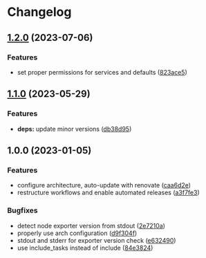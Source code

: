 # Changelog

## [1.2.0](https://github.com/rolehippie/exporters/compare/v1.1.0...v1.2.0) (2023-07-06)


### Features

* set proper permissions for services and defaults ([823ace5](https://github.com/rolehippie/exporters/commit/823ace504ced36d753c575920b88a19000878a6c))

## [1.1.0](https://github.com/rolehippie/exporters/compare/v1.0.0...v1.1.0) (2023-05-29)


### Features

* **deps:** update minor versions ([db38d95](https://github.com/rolehippie/exporters/commit/db38d95189137289799f343832a1e4ab2c5c5bf2))

## 1.0.0 (2023-01-05)


### Features

* configure architecture, auto-update with renovate ([caa6d2e](https://github.com/rolehippie/exporters/commit/caa6d2ed77d4754eb0d7c4d63287f3da779c035a))
* restructure workflows and enable automated releases ([a3f7fe3](https://github.com/rolehippie/exporters/commit/a3f7fe3918fe4ac9e5da2a64c4886559bf6aab22))


### Bugfixes

* detect node exporter version from stdout ([2e7210a](https://github.com/rolehippie/exporters/commit/2e7210a3dbe9d8284ef6b6d8bcb6e8d763bd2f96))
* properly use arch configuration ([d9f304f](https://github.com/rolehippie/exporters/commit/d9f304f131d74e4f2c6d323ed216f69d2fb23772))
* stdout and stderr for exporter version check ([e632490](https://github.com/rolehippie/exporters/commit/e6324902a5395c93ec23dce76858cde3b2b04460))
* use include_tasks instead of include ([84e3824](https://github.com/rolehippie/exporters/commit/84e3824702203c77c68584dbd3254bb5aff0af5d))
